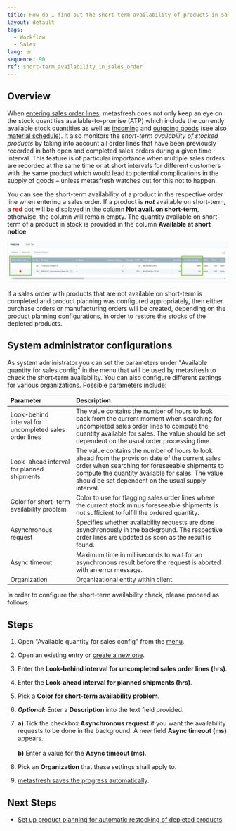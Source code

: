 ```yaml
---
title: How do I find out the short-term availability of products in sales orders?
layout: default
tags:
  - Workflow
  - Sales
lang: en
sequence: 90
ref: short-term_availability_in_sales_order
---
```


## Overview
When [entering sales order lines](SalesOrder_recording), metasfresh does not only keep an eye on the stock quantities available-to-promise (ATP) which include the currently available stock quantities as well as [incoming](CreateGoodsReceipt) and [outgoing goods](Ship_SalesOrder) (see also [material schedule](Menu)). It also monitors the *short-term availability of stocked products* by taking into account all order lines that have been previously recorded in both open and completed sales orders during a given time interval. This feature is of particular importance when multiple sales orders are recorded at the same time or at short intervals for different customers with the same product which would lead to potential complications in the supply of goods – unless metasfresh watches out for this not to happen.

You can see the short-term availability of a product in the respective order line when entering a sales order. If a product is ***not*** available on short-term, a **<span style="color:red">red</span>** dot will be displayed in the column **Not avail. on short-term**, otherwise, the column will remain empty. The quantity available on short-term of a product in stock is provided in the column **Available at short notice**.

![](assets/Short-term_availability_in_sales_order.png)

If a sales order with products that are not available on short-term is completed and product planning was configured appropriately, then either purchase orders or manufacturing orders will be created, depending on the [product planning configurations](Productplanning), in order to restore the stocks of the depleted products.

## System administrator configurations
As system administrator you can set the parameters under "Available quantity for sales config" in the menu that will be used by metasfresh to check the short-term availability. You can also configure different settings for various organizations. Possible parameters include:

| Parameter | Description |
| :--- | :--- |
| Look-behind interval for uncompleted sales order lines | The value contains the number of hours to look back from the current moment when searching for uncompleted sales order lines to compute the quantity available for sales. The value should be set dependent on the usual order processing time. |
| Look-ahead interval for planned shipments | The value contains the number of hours to look ahead from the provision date of the current sales order when searching for foreseeable shipments to compute the quantity available for sales. The value should be set dependent on the usual supply interval. |
| Color for short-term availability problem | Color to use for flagging sales order lines where the current stock minus foreseeable shipments is not sufficient to fulfill the ordered quantity. |
| Asynchronous request | Specifies whether availability requests are done asynchronously in the background. The respective order lines are updated as soon as the result is found. |
| Async timeout | Maximum time in milliseconds to wait for an asynchronous result before the request is aborted with an error message. |
| Organization | Organizational entity within client. |

In order to configure the short-term availability check, please proceed as follows:

## Steps
1. Open "Available quantity for sales config" from the [menu](Menu).
1. Open an existing entry or [create a new one](New_Record_Window).
1. Enter the **Look-behind interval for uncompleted sales order lines (hrs)**.
1. Enter the **Look-ahead interval for planned shipments (hrs)**.
1. Pick a **Color for short-term availability problem**.
1. ***Optional:*** Enter a **Description** into the text field provided.
1. **a)** Tick the checkbox **Asynchronous request** if you want the availability requests to be done in the background. A new field **Async timeout (ms)** appears.<br><br> **b)** Enter a value for the **Async timeout (ms)**.

1. Pick an **Organization** that these settings shall apply to.
1. [metasfresh saves the progress automatically](Saveindicator).

## Next Steps
- [Set up product planning for automatic restocking of depleted products](Productplanning).
